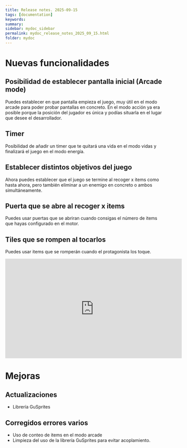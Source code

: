```yaml
---
title: Release notes. 2025-09-15
tags: [documentation]
keywords:
summary: 
sidebar: mydoc_sidebar
permalink: mydoc_release_notes_2025_09_15.html
folder: mydoc
---
```


# Nuevas funcionalidades
## Posibilidad de establecer pantalla inicial (Arcade mode)
Puedes establecer en que pantalla empieza el juego, muy útil en el modo arcade para poder probar pantallas en concreto. En el modo acción ya era posible porque la posición del jugador es única y podías situarla en el lugar que desee el desarrollador.

## Timer
Posibilidad de añadir un timer que te quitará una vida en el modo vidas y finalizará el juego en el modo energía.

## Establecer distintos objetivos del juego
Ahora puedes establecer que el juego se termine al recoger x items como hasta ahora, pero también eliminar a un enemigo en concreto o ambos simultáneamente.

## Puerta que se abre al recoger x items
Puedes usar puertas que se abriran cuando consigas el número de items que hayas configurado en el motor.

## Tiles que se rompen al tocarlos
Puedes usar items que se romperán cuando el protagonista los toque.

<iframe width="560" height="315" src="https://www.youtube.com/embed/0s2WH1Wn-n4?si=gWO5vXlAqK2gfx57" title="YouTube video player" frameborder="0" allow="accelerometer; autoplay; clipboard-write; encrypted-media; gyroscope; picture-in-picture; web-share" referrerpolicy="strict-origin-when-cross-origin" allowfullscreen></iframe>

# Mejoras
## Actualizaciones
* Librería GuSprites
## Corregidos errores varios
* Uso de conteo de items en el modo arcade
* Limpieza del uso de la librería GuSprites para evitar acoplamiento.
